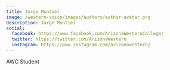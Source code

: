 ```yaml
---
title: Jorge Montiel
image: /western-voice/images/authors/author-avatar.png
description: Jorge Montiel
social:
  facebook: https://www.facebook.com/ArizonaWesternCollege/
  twitter: https://twitter.com/ArizonaWestern
  instagram: https://www.instagram.com/arizonawestern/
---
```


AWC Student